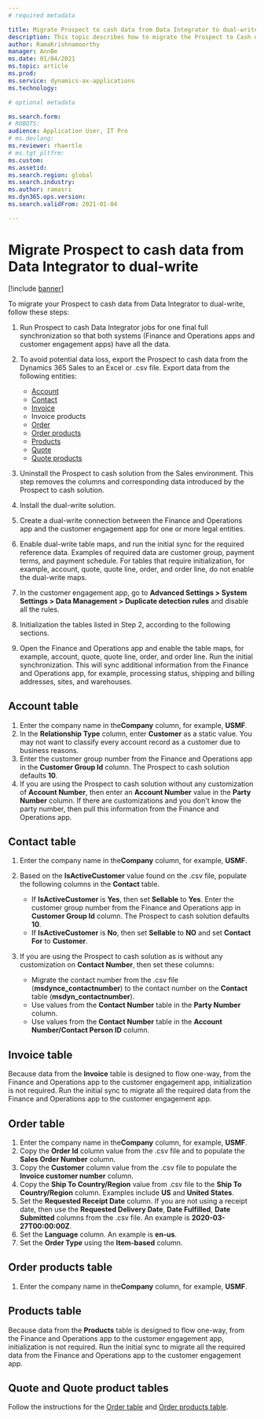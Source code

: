 ```yaml
---
# required metadata

title: Migrate Prospect to cash data from Data Integrator to dual-write
description: This topic describes how to migrate the Prospect to Cash data from Data Integrator to dual-write.
author: RamaKrishnamoorthy
manager: AnnBe
ms.date: 01/04/2021
ms.topic: article
ms.prod:
ms.service: dynamics-ax-applications
ms.technology:

# optional metadata

ms.search.form:
# ROBOTS:
audience: Application User, IT Pro
# ms.devlang:
ms.reviewer: rhaertle
# ms.tgt_pltfrm:
ms.custom:
ms.assetid:
ms.search.region: global
ms.search.industry:
ms.author: ramasri
ms.dyn365.ops.version:
ms.search.validFrom: 2021-01-04

---
```


# Migrate Prospect to cash data from Data Integrator to dual-write

[!include [banner](../../includes/banner.md)]

To migrate your Prospect to cash data from Data Integrator to dual-write, follow these steps:

1. Run Prospect to cash Data Integrator jobs for one final full synchronization so that both systems (Finance and Operations apps and customer engagement apps) have all the data.

2. To avoid potential data loss, export the Prospect to cash data from the Dynamics 365 Sales to an Excel or .csv file. Export data from the following entities:

    - [Account](#account-table)
    - [Contact](#contact-table)
    - [Invoice](#invoice-table)
    - Invoice products
    - [Order](#order-table)
    - [Order products](#order-products-table)
    - [Products](#products-table)
    - [Quote](#quote-and-quote-product-tables)
    - [Quote products](#quote-and-quote-product-tables)

3. Uninstall the Prospect to cash solution from the Sales environment. This step removes the columns and corresponding data introduced by the Prospect to cash solution.

4. Install the dual-write solution.

5. Create a dual-write connection between the Finance and Operations app and the customer engagement app for one or more legal entities.

6. Enable dual-write table maps, and run the initial sync for the required reference data. Examples of required data are customer group, payment terms, and payment schedule. For tables that require initialization, for example, account, quote, quote line, order, and order line, do not enable the dual-write maps.

7. In the customer engagement app, go to **Advanced Settings > System Settings > Data Management >  Duplicate detection rules** and disable all the rules.

8. Initialization the tables listed in Step 2, according to the following sections.

9. Open the Finance and Operations app and enable the table maps, for example, account, quote, quote line, order, and order line. Run the initial synchronization. This will sync additional information from the Finance and Operations app, for example, processing status, shipping and billing addresses, sites, and warehouses.

## Account table

1. Enter the company name in the**Company** column, for example, **USMF**.
2. In the **Relationship Type** column, enter **Customer** as a static value. You may not want to classify every account record as a customer due to business reasons.
3. Enter the customer group number from the Finance and Operations app in the **Customer Group Id** column. The Prospect to cash solution defaults **10**.
4. If you are using the Prospect to cash solution without any customization of **Account Number**, then enter an **Account Number** value in the **Party Number** column. If there are customizations and you don't know the party number, then pull this information from the Finance and Operations app.

## Contact table

1. Enter the company name in the**Company** column, for example, **USMF**.

2. Based on the **IsActiveCustomer** value found on the .csv file, populate the following columns in the **Contact** table.

    - If **IsActiveCustomer** is **Yes**, then set **Sellable** to **Yes**. Enter the customer group number from the Finance and Operations app in **Customer Group Id** column. The Prospect to cash solution defaults **10**.
    - If **IsActiveCustomer** is **No**, then set **Sellable** to **NO** and set **Contact For** to **Customer**.

3. If you are using the Prospect to cash solution as is without any customization on **Contact Number**, then set these columns:

    - Migrate the contact number from the .csv file (**msdynce_contactnumber**) to the contact number on the **Contact** table (**msdyn_contactnumber**).
    - Use values from the **Contact Number** table in the **Party Number** column.
    - Use values from the **Contact Number** table in the **Account Number/Contact Person ID** column.

## Invoice table

Because data from the **Invoice** table is designed to flow one-way, from the Finance and Operations app to the customer engagement app, initialization is not required. Run the initial sync to migrate all the required data from the Finance and Operations app to the customer engagement app.

## Order table

1. Enter the company name in the**Company** column, for example, **USMF**.
2. Copy the **Order Id** column value from the .csv file and to populate the  **Sales Order Number** column.
3. Copy the  **Customer** column value from the .csv file to populate the  **Invoice customer number** column.
4. Copy the **Ship To Country/Region** value from .csv file to the **Ship To Country/Region** column. Examples include **US** and **United States**.
5. Set the **Requested Receipt Date** column. If you are not using a receipt date, then use the **Requested Delivery Date**, **Date Fulfilled**, **Date Submitted** columns from the .csv file. An example is **2020-03-27T00:00:00Z**.
6. Set the **Language** column. An example is **en-us**.
7. Set the **Order Type** using the **Item-based** column.

## Order products table

1. Enter the company name in the**Company** column, for example, **USMF**.

## Products table

Because data from the **Products** table is designed to flow one-way, from the Finance and Operations app to the customer engagement app, initialization is not required. Run the initial sync to migrate all the required data from the Finance and Operations app to the customer engagement app.

## Quote and Quote product tables

Follow the instructions for the [Order table](#order-table) and [Order products table](order-products-table).
